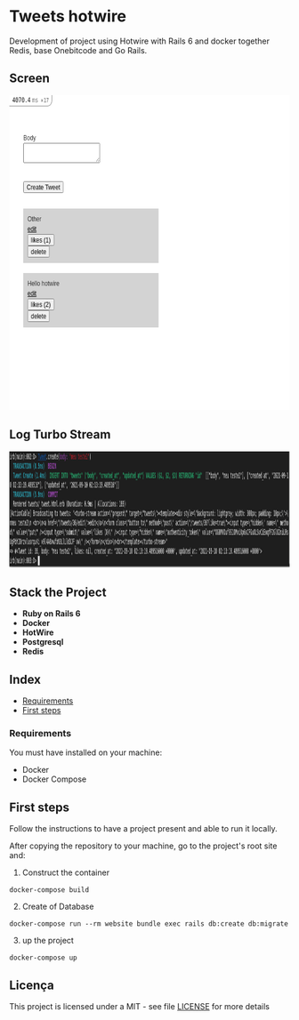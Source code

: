 # Tweets hotwire

Development of project using Hotwire with Rails 6 and docker together Redis, base Onebitcode and Go Rails.


## Screen

<img src="https://github.com/Thiago-Cardoso/hotwire-rails6/blob/main/app/assets/images/screen.png" width="663" height="566">


## Log Turbo Stream

<img src="https://github.com/Thiago-Cardoso/hotwire-rails6/blob/main/app/assets/images/log.png" width="1352" height="209">


## Stack the Project

- **Ruby on Rails 6**
- **Docker**
- **HotWire**
- **Postgresql**
- **Redis**


## Index

- [Requirements](#requirements)
- [First steps](#first-steps)

### Requirements

You must have installed on your machine:

- Docker
- Docker Compose

## First steps


Follow the instructions to have a project present and able to run it locally.

After copying the repository to your machine, go to the project's root site and:


1.  Construct the container

```
docker-compose build
```

2.  Create of Database

```
docker-compose run --rm website bundle exec rails db:create db:migrate
```

3.  up the project

```
docker-compose up
```


## Licença

This project is licensed under a MIT - see file [LICENSE](LICENSE) for more details

